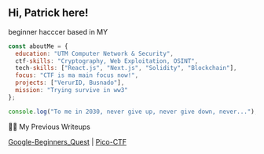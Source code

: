 ## Hi, Patrick here!

beginner hacccer based in MY

```js
const aboutMe = {
  education: "UTM Computer Network & Security",
  ctf-skills: "Cryptography, Web Exploitation, OSINT",
  tech-skills: ["React.js", "Next.js", "Solidity", "Blockchain"],
  focus: "CTF is ma main focus now!",
  projects: ["VerurID, Busnado"],
  mission: "Trying survive in ww3"
};

console.log("To me in 2030, never give up, never give down, never...");
```

✍🏻 My Previous Writeups

[Google-Beginners_Quest](https://github.com/Exberg/ctf-writeups/blob/main/google-beginners_quest/google-beginners_quest.md) | [Pico-CTF](https://github.com/Exberg/ctf-writeups/blob/main/google-beginners_quest/google-beginners_quest.md)
